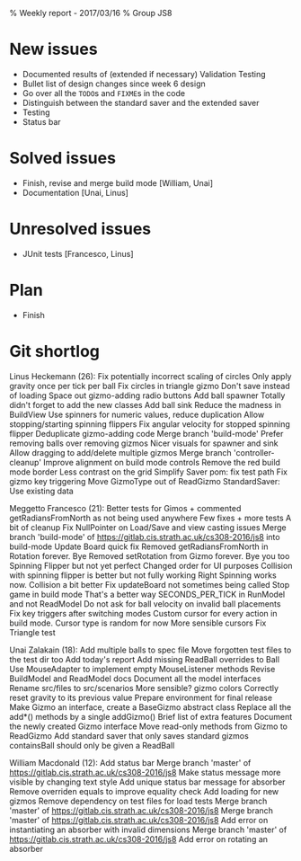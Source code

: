 % Weekly report - 2017/03/16
% Group JS8

# New issues

- Documented results of (extended if necessary) Validation Testing
- Bullet list of design changes since week 6 design
- Go over all the `TODO`s and `FIXME`s in the code
- Distinguish between the standard saver and the extended saver 
- Testing
- Status bar

# Solved issues

- Finish, revise and merge build mode [William, Unai]
- Documentation [Unai, Linus]

# Unresolved issues

- JUnit tests [Francesco, Linus]

# Plan

- Finish

# Git shortlog

Linus Heckemann (26):
      Fix potentially incorrect scaling of circles
      Only apply gravity once per tick per ball
      Fix circles in triangle gizmo
      Don't save instead of loading
      Space out gizmo-adding radio buttons
      Add ball spawner
      Totally didn't forget to add the new classes
      Add ball sink
      Reduce the madness in BuildView
      Use spinners for numeric values, reduce duplication
      Allow stopping/starting spinning flippers
      Fix angular velocity for stopped spinning flipper
      Deduplicate gizmo-adding code
      Merge branch 'build-mode'
      Prefer removing balls over removing gizmos
      Nicer visuals for spawner and sink
      Allow dragging to add/delete multiple gizmos
      Merge branch 'controller-cleanup'
      Improve alignment on build mode controls
      Remove the red build mode border
      Less contrast on the grid
      Simplify Saver
      pom: fix test path
      Fix gizmo key triggering
      Move GizmoType out of ReadGizmo
      StandardSaver: Use existing data

Meggetto Francesco (21):
      Better tests for Gimos + commented getRadiansFromNorth as not being used anywhere
      Few fixes + more tests
      A bit of cleanup
      Fix NullPointer on Load/Save and view casting issues
      Merge branch 'build-mode' of https://gitlab.cis.strath.ac.uk/cs308-2016/js8 into build-mode
      Update Board quick fix
      Removed getRadiansFromNorth in Rotation forever. Bye
      Removed setRotation from Gizmo forever. Bye you too
      Spinning Flipper but not yet perfect
      Changed order for UI purposes
      Collision with spinning flipper is better but not fully working
      Right Spinning works now. Collision a bit better
      Fix updateBoard not sometimes being called
      Stop game in build mode
      That's a better way
      SECONDS_PER_TICK in RunModel and not ReadModel
      Do not ask for ball velocity on invalid ball placements
      Fix key triggers after switching modes
      Custom cursor for every action in build mode. Cursor type is random for now
      More sensible cursors
      Fix Triangle test

Unai Zalakain (18):
      Add multiple balls to spec file
      Move forgotten test files to the test dir too
      Add today's report
      Add missing ReadBall overrides to Ball
      Use MouseAdapter to implement empty MouseListener methods
      Revise BuildModel and ReadModel docs
      Document all the model interfaces
      Rename src/files to src/scenarios
      More sensible? gizmo colors
      Correctly reset gravity to its previous value
      Prepare environment for final release
      Make Gizmo an interface, create a BaseGizmo abstract class
      Replace all the add*() methods by a single addGizmo()
      Brief list of extra features
      Document the newly created Gizmo interface
      Move read-only methods from Gizmo to ReadGizmo
      Add standard saver that only saves standard gizmos
      containsBall should only be given a ReadBall

William Macdonald (12):
      Add status bar
      Merge branch 'master' of https://gitlab.cis.strath.ac.uk/cs308-2016/js8
      Make status message more visible by changing text style
      Add unique status bar message for absorber
      Remove overriden equals to improve equality check
      Add loading for new gizmos
      Remove dependency on test files for load tests
      Merge branch 'master' of https://gitlab.cis.strath.ac.uk/cs308-2016/js8
      Merge branch 'master' of https://gitlab.cis.strath.ac.uk/cs308-2016/js8
      Add error on instantiating an absorber with invalid dimensions
      Merge branch 'master' of https://gitlab.cis.strath.ac.uk/cs308-2016/js8
      Add error on rotating an absorber

